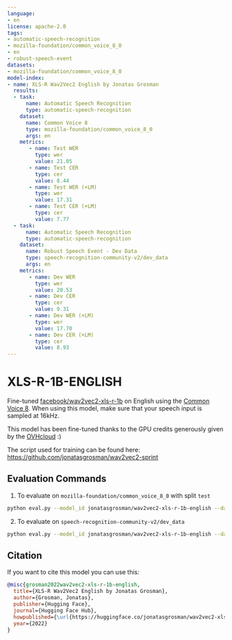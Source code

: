 ```yaml
---
language:
- en
license: apache-2.0
tags:
- automatic-speech-recognition
- mozilla-foundation/common_voice_8_0
- en
- robust-speech-event
datasets:
- mozilla-foundation/common_voice_8_0
model-index:
- name: XLS-R Wav2Vec2 English by Jonatas Grosman
  results:
  - task: 
      name: Automatic Speech Recognition 
      type: automatic-speech-recognition
    dataset:
      name: Common Voice 8
      type: mozilla-foundation/common_voice_8_0
      args: en
    metrics:
       - name: Test WER
         type: wer
         value: 21.05
       - name: Test CER
         type: cer
         value: 8.44
       - name: Test WER (+LM)
         type: wer
         value: 17.31
       - name: Test CER (+LM)
         type: cer
         value: 7.77
  - task: 
      name: Automatic Speech Recognition
      type: automatic-speech-recognition
    dataset:
      name: Robust Speech Event - Dev Data
      type: speech-recognition-community-v2/dev_data
      args: en
    metrics:
       - name: Dev WER
         type: wer
         value: 20.53
       - name: Dev CER
         type: cer
         value: 9.31
       - name: Dev WER (+LM)
         type: wer
         value: 17.70
       - name: Dev CER (+LM)
         type: cer
         value: 8.93
---
```


# XLS-R-1B-ENGLISH

Fine-tuned [facebook/wav2vec2-xls-r-1b](https://huggingface.co/facebook/wav2vec2-xls-r-1b) on English using the [Common Voice 8](https://huggingface.co/datasets/mozilla-foundation/common_voice_8_0).
When using this model, make sure that your speech input is sampled at 16kHz.

This model has been fine-tuned thanks to the GPU credits generously given by the [OVHcloud](https://www.ovhcloud.com/en/public-cloud/ai-training/) :)

The script used for training can be found here: https://github.com/jonatasgrosman/wav2vec2-sprint

## Evaluation Commands

1. To evaluate on `mozilla-foundation/common_voice_8_0` with split `test`

```bash
python eval.py --model_id jonatasgrosman/wav2vec2-xls-r-1b-english --dataset mozilla-foundation/common_voice_8_0 --config en --split test
```

2. To evaluate on `speech-recognition-community-v2/dev_data`

```bash
python eval.py --model_id jonatasgrosman/wav2vec2-xls-r-1b-english --dataset speech-recognition-community-v2/dev_data --config en --split validation --chunk_length_s 5.0 --stride_length_s 1.0
```

## Citation
If you want to cite this model you can use this:

```bibtex
@misc{grosman2022wav2vec2-xls-r-1b-english,
  title={XLS-R Wav2Vec2 English by Jonatas Grosman},
  author={Grosman, Jonatas},
  publisher={Hugging Face},
  journal={Hugging Face Hub},
  howpublished={\url{https://huggingface.co/jonatasgrosman/wav2vec2-xls-r-1b-english}},
  year={2022}
}
```